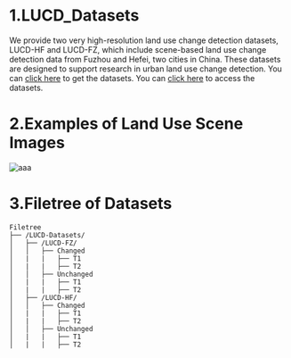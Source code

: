 # 1.LUCD_Datasets
We provide two very high-resolution land use change detection datasets, LUCD-HF and LUCD-FZ, which include scene-based land use change detection data from Fuzhou and Hefei, two cities in China. These datasets are designed to support research in urban land use change detection. You can [click here]([https://pan.baidu.com/s/1Q5hVhDtCcdBM0g3qSl7o_Q]) to get the datasets.
You can [click here](https://example.com) to access the datasets.
# 2.Examples of Land Use Scene Images
![aaa](https://github.com/Imp83121/LUCD_Datasets/blob/main/Example.png)
# 3.Filetree of Datasets
```plaintext
Filetree
├── /LUCD-Datasets/
│   ├── /LUCD-FZ/
│   │   ├── Changed
│   |   |   ├── T1
│   |   |   ├── T2
│   │   ├── Unchanged
│   |   |   ├── T1
│   |   |   ├── T2 
│   ├── /LUCD-HF/
│   │   ├── Changed
│   |   |   ├── T1
│   |   |   ├── T2
│   │   ├── Unchanged
│   |   |   ├── T1
│   |   |   ├── T2 
